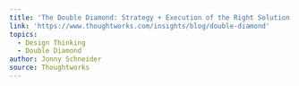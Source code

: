 ```yaml
---
title: 'The Double Diamond: Strategy + Execution of the Right Solution'
link: 'https://www.thoughtworks.com/insights/blog/double-diamond'
topics:
  - Design Thinking
  - Double Diamond
author: Jonny Schneider
source: Thoughtworks
---
```


